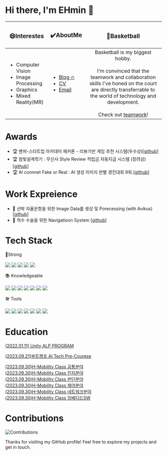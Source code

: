 # Hi there, I'm EHmin 👋

|<h3>😄Interestes</h3>|<h3>✔️AboutMe</h3>|<h3>🏀Basketball</h3>|
|------|---|:---:|
|<ul><li>Computer Vision</li><li>Image Processing</li><li>Graphics</li><li>Mixed Reality(MR)</li></ul>|<ul style="text-align: left;"><li><a href="https://velog.io/@taemin-steve/series">Blog 🔥</a></li><li><a href="https://ehmin.notion.site/2af09938f6824f06b2dbef995a1fab36?pvs=4">CV</a></li><li><a href="mailto:okchrisok@naver.com">Email</a></li></ul>| Basketball is my biggest hobby.<br><br>I'm convinced that the teamwork and collaboration skills I've honed on the court are directly transferrable to the world of technology and development.<br><br>Check out <a href="https://www.notion.so/ehmin/Boramae-BasketBall-Link-Tree-fb7e72bc90c546ab95c148efdbee25d0?pvs=4">teamwork</a>! |



# Awards
- 🏆 벤처-스타트업 아카데미 헤커톤 - 리뷰기반 게임 추천 시스템(우수상)[[github](https://github.com/taemin-steve/Comment-based-recommendation-system-)]
- 🏆 참빛설계학기 : 무신사 Style Review 적립금 자동지급 시스템 (장려상)[[github](https://github.com/taemin-steve/Automatic-reserve-payment-system)]
- 🏆 AI connnet Fake or Real : AI 생성 이미지 판별 경진대회 9위.[[github](https://github.com/taemin-steve/Fake_or_Real)]

# Work Expreience
- 🚢 선박 자율운항을 위한 Image Data를 생성 및 Porecessing (with Avikus)[[github](https://github.com/taemin-steve/Auto-Vehicle-Asistantance-Imaging)]
- 🦴 척수 수술을 위한 Navigatioon System [[github](https://github.com/taemin-steve/SpineNavi)]

# Tech Stack
💪Strong<br><br>
<span>
<img src ="https://img.shields.io/badge/Python-3776AB.svg?style=flat&logo=Python&logoColor=white"/>
<img src ="https://img.shields.io/badge/PyTorch-EE4C2C.svg?style=flat&logo=PyTorch&logoColor=white"/>
<img src ="https://img.shields.io/badge/OpenCV-5C3EE8.svg?style=flat&logo=OpenCV&logoColor=white"/>
<img src ="https://img.shields.io/badge/Unreal%20Engine-0E1128.svg?style=flat&logo=Unreal-Engine&logoColor=white"/>
<img src ="https://img.shields.io/badge/Three.js-000000.svg?style=flat&logo=threedotjs&logoColor=white"/>
</span>

📚 Knowledgeable<br><br>
<span>
<img src="https://img.shields.io/badge/C++-00599C.svg?style=flat&logo=C++&logoColor=white"/>
<img src="https://img.shields.io/badge/TensorFlow-FF6F00.svg?style=flat&logo=TensorFlow&logoColor=white"/>
<img src="https://img.shields.io/badge/Unity-FFFFFF.svg?style=flat&logo=Unity&logoColor=black"/>
<img src="https://img.shields.io/badge/JavaScript-F7DF1E.svg?style=flat&logo=JavaScript&logoColor=black"/>
<img src="https://img.shields.io/badge/React-61DAFB.svg?style=flat&logo=React&logoColor=black"/>
<img src="https://img.shields.io/badge/Node.js-339933.svg?style=flat&logo=nodedotjs&logoColor=white"/>
<img src="https://img.shields.io/badge/Django-092E20.svg?style=flat&logo=Django&logoColor=white"/>
</span>

🛠 Tools<br><br>
<span>
<img src="https://img.shields.io/badge/Visual%20Studio%20Code-007ACC.svg?style=flat&logo=Visual-Studio-Code&logoColor=white"/>
<img src="https://img.shields.io/badge/Visual%20Studio-5C2D91.svg?style=flat&logo=Visual-Studio&logoColor=white"/>
<img src="https://img.shields.io/badge/CMake-064F8C.svg?style=flat&logo=CMake&logoColor=white"/>
<img src="https://img.shields.io/badge/Anaconda-44A833.svg?style=flat&logo=Anaconda&logoColor=white"/>
<img src="https://img.shields.io/badge/Jupyter-F37626.svg?style=flat&logo=Jupyter&logoColor=white"/>
<img src="https://img.shields.io/badge/Google%20Cloud-4285F4.svg?style=flat&logo=Google-Cloud&logoColor=white"/>
<img src="https://img.shields.io/badge/Notion-000000.svg?style=flat&logo=Notion&logoColor=white"/>
</span>

# Education
<a href="https://github.com/taemin-steve/taemin-steve/assets/75752289/540e6072-f95e-4c8d-865f-bea684000e68">(2022.01.11) Unity ALP PROGRAM</a>  
  
<a href="https://github.com/taemin-steve/taemin-steve/assets/75752289/24160200-e312-4ccb-9162-40b844db313b">(2023.09.21)부트캠프 AI Tech Pre-Courese</a>  
  
<a href="https://github.com/taemin-steve/taemin-steve/assets/75752289/146680dd-f75f-4386-a255-596dc2b11877">(2023.09.30)H-Mobility Class 공통분야</a>  
<a href="https://github.com/taemin-steve/taemin-steve/assets/75752289/ddb0607f-0161-4919-b701-b8b74506d646">(2023.09.30)H-Mobility Class 인지분야</a>  
<a href="https://github.com/taemin-steve/taemin-steve/assets/75752289/8e2e0e99-9ddc-44b8-8f2a-24dc314e48fc">(2023.09.30)H-Mobility Class 판단분야</a>  
<a href="https://github.com/taemin-steve/taemin-steve/assets/75752289/1c2f9be8-8a6e-4a9c-9f0c-f45411112d22">(2023.09.30)H-Mobility Class 제어분야</a>  
<a href="https://github.com/taemin-steve/taemin-steve/assets/75752289/014e8016-8fdc-4fea-abcc-d4c4ac41b85f">(2023.09.30)H-Mobility Class 네트워크분야</a>  
<a href="https://github.com/taemin-steve/taemin-steve/assets/75752289/18bf67d3-2633-4d56-b0d2-518cb5952ee6">(2023.09.30)H-Mobility Class 임베디드SW</a>  

# Contributions
![Contributions](https://github-readme-streak-stats.herokuapp.com/?user=taemin-steve&theme=vue)

Thanks for visiting my GitHub profile! Feel free to explore my projects and get in touch.
